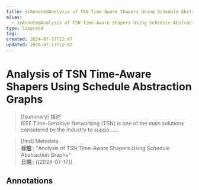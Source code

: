 ```yaml
---
title: srAnnote@Analysis of TSN Time-Aware Shapers Using Schedule Abstraction Graphs
alias:
  - srAnnote@Analysis of TSN Time-Aware Shapers Using Schedule Abstraction Graphs
type: Simpread
tag: 
created: 2024-07-17T12:47
updated: 2024-07-17T12:47
---
```


# Analysis of TSN Time-Aware Shapers Using Schedule Abstraction Graphs

> [!summary] 描述  
> IEEE Time-Sensitive Networking (TSN) is one of the main solutions considered by the industry to suppo......

> [!md] Metadata  
> **标题**:: "Analysis of TSN Time-Aware Shapers Using Schedule Abstraction Graphs"  
> **日期**:: [[2024-07-17]]  

## Annotations

